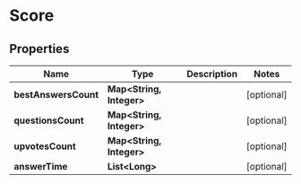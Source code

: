 
# Score

## Properties
Name | Type | Description | Notes
------------ | ------------- | ------------- | -------------
**bestAnswersCount** | **Map&lt;String, Integer&gt;** |  |  [optional]
**questionsCount** | **Map&lt;String, Integer&gt;** |  |  [optional]
**upvotesCount** | **Map&lt;String, Integer&gt;** |  |  [optional]
**answerTime** | **List&lt;Long&gt;** |  |  [optional]



